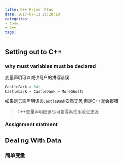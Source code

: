 ```yaml
---
title: C++ Primer Plus
date: 2017-07-11 11:28:10
categories: 
- Code
- C++
tags:
---
```


## Setting out to C++
### why must variables must be declared
变量声明可以减少用户的拼写错误
```C++
CastleDark = 34;
CastleDark = CastleDank + MoreGhosts
```
如果是无需声明语言```CastleDank```安然无恙,但是C++就会报错
> C++变量声明应该尽可能得离使用地点更近

### Assignment statment


## Dealing With Data
### 简单变量

